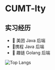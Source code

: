 # CUMT-lty

## 实习经历
- :strawberry: 美团 Java 后端
- :art:携程 Java 后端
- :tangerine: 趣链 Golang 后端

![Top Langs](https://github-readme-stats.vercel.app/api/top-langs/?username=CUMT-lty&layout=compact&theme=tokyonight)
